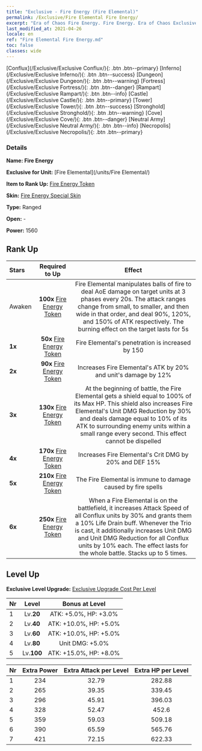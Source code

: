 ```yaml
---
title: "Exclusive - Fire Energy (Fire Elemental)"
permalink: /Exclusive/Fire Elemental Fire Energy/
excerpt: "Era of Chaos Fire Energy. Fire Energy. Era of Chaos Exclusive Fire Energy. Fire Elemental Exclusive."
last_modified_at: 2021-04-26
locale: en
ref: "Fire Elemental Fire Energy.md"
toc: false
classes: wide
---
```

 [Conflux](/Exclusive/Exclusive Conflux/){: .btn .btn--primary} [Inferno](/Exclusive/Exclusive Inferno/){: .btn .btn--success} [Dungeon](/Exclusive/Exclusive Dungeon/){: .btn .btn--warning} [Fortress](/Exclusive/Exclusive Fortress/){: .btn .btn--danger} [Rampart](/Exclusive/Exclusive Rampart/){: .btn .btn--info} [Castle](/Exclusive/Exclusive Castle/){: .btn .btn--primary} [Tower](/Exclusive/Exclusive Tower/){: .btn .btn--success} [Stronghold](/Exclusive/Exclusive Stronghold/){: .btn .btn--warning} [Cove](/Exclusive/Exclusive Cove/){: .btn .btn--danger} [Neutral Army](/Exclusive/Exclusive Neutral Army/){: .btn .btn--info} [Necropolis](/Exclusive/Exclusive Necropolis/){: .btn .btn--primary} 

### Details
 **Name: Fire Energy** 

 **Exclusive for Unit:** [Fire Elemental](/units/Fire Elemental/) 

 **Item to Rank Up:** [Fire Energy Token](/Items/con_998/)

 **Skin:** [Fire Energy Special Skin](/Items/con_666/)

 **Type:** Ranged

 **Open:** -

 **Power:** 1560

## Rank Up

  |     Stars    |  Required to Up | Effect |
  |:-------------|:---------------:|:---------------:|
  |  Awaken  | **100x** [Fire Energy Token](/Items/con_998/) | <Fire Trio> Fire Elemental manipulates balls of fire to deal AoE damage on target units at 3 phases every 20s. The attack ranges change from small, to smaller, and then wide in that order, and deal 90%, 120%, and 150% of ATK respectively. The burning effect on the target lasts for 5s |
  | **1x** <i class="fas fa-star"/> | **50x** [Fire Energy Token](/Items/con_998/) | Fire Elemental's penetration is increased by 150 |
  | **2x** <i class="fas fa-star"/> | **90x** [Fire Energy Token](/Items/con_998/) | Increases Fire Elemental's ATK by 20% and unit's damage by 12% |
  | **3x** <i class="fas fa-star"/> | **130x** [Fire Energy Token](/Items/con_998/) | At the beginning of battle, the Fire Elemental gets a shield equal to 100% of its Max HP. This shield also increases Fire Elemental's Unit DMG Reduction by 30% and deals damage equal to 10% of its ATK to surrounding enemy units within a small range every second. This effect cannot be dispelled |
  | **4x** <i class="fas fa-star"/> | **170x** [Fire Energy Token](/Items/con_998/) | Increases Fire Elemental's Crit DMG by 20% and DEF 15% |
  | **5x** <i class="fas fa-star"/> | **210x** [Fire Energy Token](/Items/con_998/) | The Fire Elemental is immune to damage caused by fire spells |
  | **6x** <i class="fas fa-star"/> | **250x** [Fire Energy Token](/Items/con_998/) | <Elemental Resonance> When a Fire Elemental is on the battlefield, it increases Attack Speed of all Conflux units by 30% and grants them a 10% Life Drain buff. Whenever the Trio is cast, it additionally increases Unit DMG and Unit DMG Reduction for all Conflux units by 10% each. The effect lasts for the whole battle. Stacks up to 5 times. |


## Level Up
 **Exclusive Level Upgrade:** [Exclusive Upgrade Cost Per Level](/Exclusive/ExclusiveUpgradeCostPerLevel/)

  |  Nr  |   Level  | Bonus at Level |
  |:-----|:--------:|:--------------:|
  | 1 | Lv.**20** | ATK: +5.0%, HP: +3.0% |
  | 2 | Lv.**40** | ATK: +10.0%, HP: +5.0% |
  | 3 | Lv.**60** | ATK: +10.0%, HP: +5.0% |
  | 4 | Lv.**80** | Unit DMG: +5.0% |
  | 5 | Lv.**100** | ATK: +15.0%, HP: +8.0% |


  |  Nr  |  Extra Power | Extra Attack per Level | Extra HP per Level |
  |:-----|:--------:|:--------:|:--------:|
  | 1 | 234 | 32.79 | 282.88 |
  | 2 | 265 | 39.35 | 339.45 |
  | 3 | 296 | 45.91 | 396.03 |
  | 4 | 328 | 52.47 | 452.6 |
  | 5 | 359 | 59.03 | 509.18 |
  | 6 | 390 | 65.59 | 565.76 |
  | 7 | 421 | 72.15 | 622.33 |


